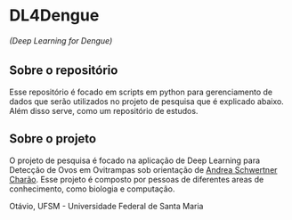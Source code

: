 # DL4Dengue
###### (Deep Learning for Dengue)

## Sobre o repositório

Esse repositório é focado em scripts em python para gerenciamento de dados que serão utilizados no projeto de pesquisa que é explicado abaixo.
Além disso serve, como um repositório de estudos.

## Sobre o projeto

O projeto de pesquisa é focado na aplicação de Deep Learning para Detecção de Ovos em Ovitrampas sob orientação de [Andrea Schwertner Charão](https://www.ufsm.br/cursos/pos-graduacao/santa-maria/ppgcc/andrea-schwertner-charao).
Esse projeto é composto por pessoas de diferentes areas de conhecimento, como biologia e computação.


Otávio, UFSM - Universidade Federal de Santa Maria